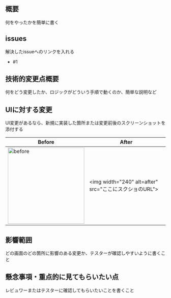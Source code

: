 ## 概要
何をやったかを簡単に書く

## issues
解決したissueへのリンクを入れる
- #1

## 技術的変更点概要
何をどう変更したか、ロジックがどういう手順で動くのか、簡単な説明など

## UIに対する変更
UI変更があるなら、新規に実装した箇所または変更前後のスクリーンショットを添付する

|Before|After|
|---|---|
|<img width="240" alt="before" src="ここにスクショのURL">|<img width="240" alt=after" src="ここにスクショのURL">|

## 影響範囲
どの画面のどの箇所に影響のある変更か、テスターが確認しやすいように書くこと


## 懸念事項・重点的に見てもらいたい点
レビュワーまたはテスターに確認してもらいたいことを書くこと
